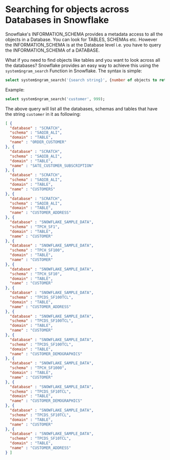 # Searching for objects across Databases in Snowflake

Snowflake's INFORMATION_SCHEMA provides a metadata access to all the objects in a Database. You can look for TABLES, SCHEMAs etc. However the INFORMATION_SCHEMA is at the Database level i.e. you have to query the INFORMATION_SCHEMA of a DATABASE.

What if you need to find objects like tables and you want to look across all the databases? Snowflake provides an easy way to achieve this using the `system$ngram_search` Function in Snowflake. The syntax is simple:

```sql
select system$ngram_search('{search string}', {number of objects to return});
```

Example:
```sql
select system$ngram_search('customer', 999);
```
The above query will list all the databases, schemas and tables that have the string `customer` in it as following:

```json
[ {
  "database" : "SCRATCH",
  "schema" : "SAQIB_ALI",
  "domain" : "TABLE",
  "name" : "ORDER_CUSTOMER"
}, {
  "database" : "SCRATCH",
  "schema" : "SAQIB_ALI",
  "domain" : "TABLE",
  "name" : "SATE_CUSTOMER_SUBSCRIPTION"
}, {
  "database" : "SCRATCH",
  "schema" : "SAQIB_ALI",
  "domain" : "TABLE",
  "name" : "CUSTOMERS"
}, {
  "database" : "SCRATCH",
  "schema" : "SAQIB_ALI",
  "domain" : "TABLE",
  "name" : "CUSTOMER_ADDRESS"
}, {
  "database" : "SNOWFLAKE_SAMPLE_DATA",
  "schema" : "TPCH_SF1",
  "domain" : "TABLE",
  "name" : "CUSTOMER"
}, {
  "database" : "SNOWFLAKE_SAMPLE_DATA",
  "schema" : "TPCH_SF100",
  "domain" : "TABLE",
  "name" : "CUSTOMER"
}, {
  "database" : "SNOWFLAKE_SAMPLE_DATA",
  "schema" : "TPCH_SF10",
  "domain" : "TABLE",
  "name" : "CUSTOMER"
}, {
  "database" : "SNOWFLAKE_SAMPLE_DATA",
  "schema" : "TPCDS_SF100TCL",
  "domain" : "TABLE",
  "name" : "CUSTOMER_ADDRESS"
}, {
  "database" : "SNOWFLAKE_SAMPLE_DATA",
  "schema" : "TPCDS_SF100TCL",
  "domain" : "TABLE",
  "name" : "CUSTOMER"
}, {
  "database" : "SNOWFLAKE_SAMPLE_DATA",
  "schema" : "TPCDS_SF100TCL",
  "domain" : "TABLE",
  "name" : "CUSTOMER_DEMOGRAPHICS"
}, {
  "database" : "SNOWFLAKE_SAMPLE_DATA",
  "schema" : "TPCH_SF1000",
  "domain" : "TABLE",
  "name" : "CUSTOMER"
}, {
  "database" : "SNOWFLAKE_SAMPLE_DATA",
  "schema" : "TPCDS_SF10TCL",
  "domain" : "TABLE",
  "name" : "CUSTOMER_DEMOGRAPHICS"
}, {
  "database" : "SNOWFLAKE_SAMPLE_DATA",
  "schema" : "TPCDS_SF10TCL",
  "domain" : "TABLE",
  "name" : "CUSTOMER"
}, {
  "database" : "SNOWFLAKE_SAMPLE_DATA",
  "schema" : "TPCDS_SF10TCL",
  "domain" : "TABLE",
  "name" : "CUSTOMER_ADDRESS"
} ]
```

